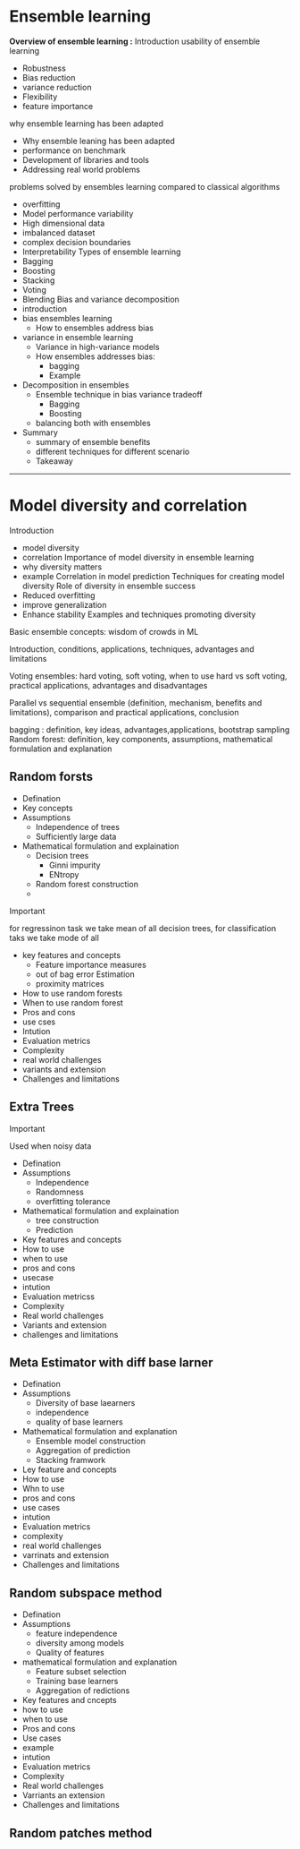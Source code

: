 # Ensemble learning

**Overview of ensemble learning :**
Introduction
usability of ensemble learning
  - Robustness
  - Bias reduction
  - variance reduction
  - Flexibility
  - feature importance
    
why ensemble learning has been adapted
  - Why ensemble leaning has been adapted
  - performance on benchmark
  - Development of libraries and tools
  - Addressing real world problems
  
problems solved by ensembles learning compared to classical algorithms
  - overfitting
  - Model performance variability
  - High dimensional data
  - imbalanced dataset
  - complex decision boundaries
  - Interpretability
Types of ensemble learning
  - Bagging
  - Boosting
  - Stacking
  - Voting
  - Blending
Bias and variance decomposition
  - introduction
  - bias ensembles learning
    - How to ensembles address bias
  - variance in ensemble learning
    - Variance in high-variance models
    - How ensembles addresses bias:
      - bagging
      - Example
  - Decomposition in ensembles
    - Ensemble technique in bias variance tradeoff
      - Bagging
      - Boosting
    - balancing both with ensembles
  - Summary
    - summary of ensemble benefits
    - different techniques for different scenario
    - Takeaway
---
# Model diversity and correlation

Introduction
  - model diversity
  - correlation
Importance of model diversity in ensemble learning
  - why diversity matters
  - example
Correlation in model prediction
Techniques for creating model diversity
Role of diversity in ensemble success
  - Reduced overfitting
  - improve generalization
  - Enhance stability
Examples and techniques promoting diversity
  
Basic ensemble concepts: wisdom of crowds in ML

Introduction, conditions, applications, techniques, advantages and limitations

Voting ensembles: hard voting, soft voting, when to use hard vs soft voting, practical applications, advantages and disadvantages

Parallel vs sequential ensemble (definition, mechanism, benefits and limitations), comparison and practical applications, conclusion 

bagging : definition, key ideas, advantages,applications, bootstrap sampling
Random forest: definition, key components, assumptions, mathematical formulation and explanation

## Random forsts
- Defination
- Key concepts
- Assumptions
  - Independence of trees
  - Sufficiently large data
- Mathematical formulation and explaination
  - Decision trees
    - Ginni impurity
    - ENtropy
  - Random forest construction
  - 
> [!IMPORTANT]
> for regressinon task  we take mean of all decision trees,
> for classification taks we take mode of all

- key features and concepts
  - Feature importance measures
  - out of bag error Estimation
  - proximity matrices
- How to use random forests
- When to use random forest
- Pros and cons
- use cses
- Intution
- Evaluation metrics
- Complexity
- real world challenges
- variants and extension
- Challenges and limitations

## Extra Trees

> [!IMPORTANT]
> Used when noisy data


- Defination
- Assumptions
  - Independence
  - Randomness
  - overfitting tolerance
- Mathematical formulation and explaination
  - tree construction
  - Prediction
- Key features and concepts
- How to use
- when to use
- pros and cons
- usecase
- intution
- Evaluation metricss
- Complexity
- Real world challenges
- Variants and extension
- challenges and limitations

## Meta Estimator with diff base larner

- Defination
- Assumptions
  - Diversity of base laearners
  - independence
  - quality of base learners
- Mathematical formulation and explanation
  - Ensemble model construction
  - Aggregation of prediction
  - Stacking framwork
- Ley feature and concepts
- How to use
- Whn to use
- pros and cons
- use cases
- intution
- Evaluation metrics
- complexity
- real world challenges
- varrinats and extension
- Challenges and limitations

## Random subspace method

- Defination
- Assumptions
  - feature independence
  - diversity among models
  - Quality of features
- mathematical formulation and explanation
  - Feature subset selection
  - Training base learners
  - Aggregation of redictions
- Key features and cncepts
- how to use
- when to use
- Pros and cons
- Use cases
- example
- intution
- Evaluation metrics
- Complexity
- Real world challenges
- Varriants an extension
- Challenges and limitations

## Random patches method

